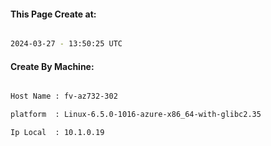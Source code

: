 
   
#### This Page Create at:

```bash

2024-03-27 - 13:50:25 UTC

```

#### Create By Machine:

```bash

Host Name : fv-az732-302

platform  : Linux-6.5.0-1016-azure-x86_64-with-glibc2.35

Ip Local  : 10.1.0.19

```


